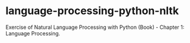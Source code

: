 # language-processing-python-nltk
Exercise of Natural Language Processing with Python (Book) - Chapter 1: Language Processing.
